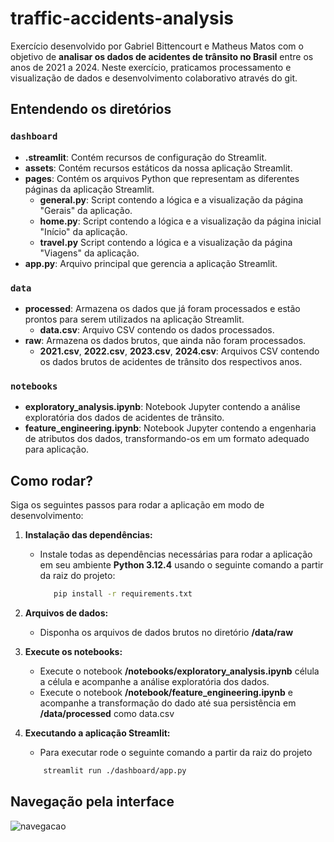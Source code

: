 # traffic-accidents-analysis
Exercício desenvolvido por Gabriel Bittencourt e Matheus Matos com o objetivo de **analisar os dados de acidentes de trânsito no Brasil** entre os anos de 2021 a 2024. Neste exercício, praticamos processamento e visualização de dados e desenvolvimento colaborativo através do git.

## Entendendo os diretórios
### `dashboard`
- **.streamlit**: Contém recursos de configuração do Streamlit.
- **assets**: Contém recursos estáticos da nossa aplicação Streamlit.
- **pages**: Contém os arquivos Python que representam as diferentes páginas da aplicação Streamlit.
  - **general.py**: Script contendo a lógica e a visualização da página "Gerais" da aplicação.
  - **home.py**: Script contendo a lógica e a visualização da página inicial "Início" da aplicação.
  - **travel.py** Script contendo a lógica e a visualização da página "Viagens" da aplicação.
- **app.py**: Arquivo principal que gerencia a aplicação Streamlit.
### `data`
- **processed**: Armazena os dados que já foram processados e estão prontos para serem utilizados na aplicação Streamlit.
  - **data.csv**: Arquivo CSV contendo os dados processados.
- **raw**: Armazena os dados brutos, que ainda não foram processados.
  - **2021.csv**, **2022.csv**, **2023.csv**, **2024.csv**: Arquivos CSV contendo os dados brutos de acidentes de trânsito dos respectivos anos.
### `notebooks`
- **exploratory_analysis.ipynb**: Notebook Jupyter contendo a análise exploratória dos dados de acidentes de trânsito.
- **feature_engineering.ipynb**: Notebook Jupyter contendo a engenharia de atributos dos dados, transformando-os em um formato adequado para aplicação.

## Como rodar?
Siga os seguintes passos para rodar a aplicação em modo de desenvolvimento:

1. **Instalação das dependências:**
   - Instale todas as dependências necessárias para rodar a aplicação em seu ambiente **Python 3.12.4** usando o seguinte comando a partir da raiz do projeto:

     ```bash
        pip install -r requirements.txt
     ```
2. **Arquivos de dados:**
    - Disponha os arquivos de dados brutos no diretório **/data/raw**
3. **Execute os notebooks:**
    - Execute o notebook **/notebooks/exploratory_analysis.ipynb** célula a célula e acompanhe a análise exploratória dos dados.
    - Execute o notebook **/notebook/feature_engineering.ipynb** e acompanhe a transformação do dado até sua persistência em **/data/processed** como data.csv
4. **Executando a aplicação Streamlit:**
    - Para executar rode o seguinte comando a partir da raiz do projeto

    ```bash
        streamlit run ./dashboard/app.py
    ```

## Navegação pela interface

![navegacao](https://github.com/user-attachments/assets/b33409e4-92fd-4f20-808e-e14305516e30)
